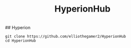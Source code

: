 <h1 align="center">
   HyperionHub        
</h1>
</br>
## Hyperion

</br>

 ```
 git clone https://github.com/elliothegamer2/HyperionHub
 cd HyperionHub
 ```
